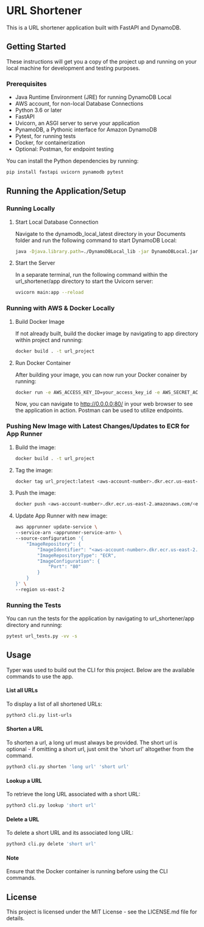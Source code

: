 # URL Shortener

This is a URL shortener application built with FastAPI and DynamoDB.

## Getting Started

These instructions will get you a copy of the project up and running on your local machine for development and testing purposes.

### Prerequisites

- Java Runtime Environment (JRE) for running DynamoDB Local
- AWS account, for non-local Database Connections
- Python 3.6 or later
- FastAPI
- Uvicorn, an ASGI server to serve your application
- PynamoDB, a Pythonic interface for Amazon DynamoDB
- Pytest, for running tests
- Docker, for containerization
- Optional: Postman, for endpoint testing

You can install the Python dependencies by running:

```bash
pip install fastapi uvicorn pynamodb pytest
```

## Running the Application/Setup

### Running Locally

1. Start Local Database Connection

    Navigate to the dynamodb_local_latest directory in your Documents folder and run the following command to start DynamoDB Local:

    ```bash
    java -Djava.library.path=./DynamoDBLocal_lib -jar DynamoDBLocal.jar -sharedDb
    ```

2. Start the Server

    In a separate terminal, run the following command within the url_shortener/app directory to start the Uvicorn server:

    ```bash
    uvicorn main:app --reload
    ```

### Running with AWS & Docker Locally

1. Build Docker Image

    If not already built, build the docker image by navigating to app directory within project and running:

     ```bash
    docker build . -t url_project
    ```

2. Run Docker Container

    After building your image, you can now run your Docker conainer by running:

    ```bash
    docker run -e AWS_ACCESS_KEY_ID=your_access_key_id -e AWS_SECRET_ACCESS_KEY=your_secret_key --rm -it -p 80:80/tcp url_project:latest
    ```

    Now, you can navigate to http://0.0.0.0:80/ in your web browser to see the application in action. Postman can be used to utilize endpoints.

### Pushing New Image with Latest Changes/Updates to ECR for App Runner

1. Build the image:
    ```bash
    docker build . -t url_project 
    ```

2. Tag the image:
    ```bash
    docker tag url_project:latest <aws-account-number>.dkr.ecr.us-east-2.amazonaws.com/<ecr-name>:latest
    ```

3. Push the image:
    ```bash
    docker push <aws-account-number>.dkr.ecr.us-east-2.amazonaws.com/<ecr-name>:latest
    ```

4. Update App Runner with new image:
    ```bash
    aws apprunner update-service \
    --service-arn <apprunner-service-arn> \
    --source-configuration '{
        "ImageRepository": {
            "ImageIdentifier": "<aws-account-number>.dkr.ecr.us-east-2.amazonaws.com/<ecr-name>>:latest",
            "ImageRepositoryType": "ECR",
            "ImageConfiguration": {
                "Port": "80"
            }
        }
    }' \
    --region us-east-2
    ```


### Running the Tests

You can run the tests for the application by navigating to url_shortener/app directory and running:

```bash
pytest url_tests.py -vv -s
```

## Usage

Typer was used to build out the CLI for this project. Below are the available commands to use the app.

#### List all URLs

To display a list of all shortened URLs:

```bash
python3 cli.py list-urls
```

#### Shorten a URL

To shorten a url, a long url must always be provided. The short url is optional - if omitting a short url, just omit the 'short url' altogether from the command.

```bash
python3 cli.py shorten 'long url' 'short url'
```

#### Lookup a URL

To retrieve the long URL associated with a short URL:

```bash
python3 cli.py lookup 'short url'
```

#### Delete a URL

To delete a short URL and its associated long URL:

```bash
python3 cli.py delete 'short url'
```

#### Note

Ensure that the Docker container is running before using the CLI commands.

## License

This project is licensed under the MIT License - see the LICENSE.md file for details.
